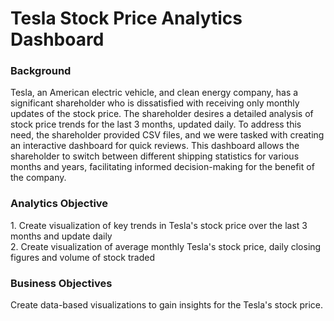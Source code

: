 <h1>Tesla Stock Price Analytics Dashboard</h1>
<h3>Background</h3>
Tesla, an American electric vehicle, and clean energy company, has a significant shareholder who is dissatisfied with receiving only monthly updates of the stock price. The shareholder desires a detailed analysis of stock price trends for the last 3 months, updated daily. To address this need, the shareholder provided CSV files, and we were tasked with creating an interactive dashboard for quick reviews. This dashboard allows the shareholder to switch between different shipping statistics for various months and years, facilitating informed decision-making for the benefit of the company.
<p> </p>
<h3>Analytics Objective</h3>
1. Create visualization of key trends in Tesla's stock price over the last 3 months and update daily<br>
2. Create visualization of average monthly Tesla's stock price, daily closing figures and volume of stock traded<br>
<p> </p>
<h3>Business Objectives</h3>
Create data-based visualizations to gain insights for the Tesla's stock price.
<p> </p>
